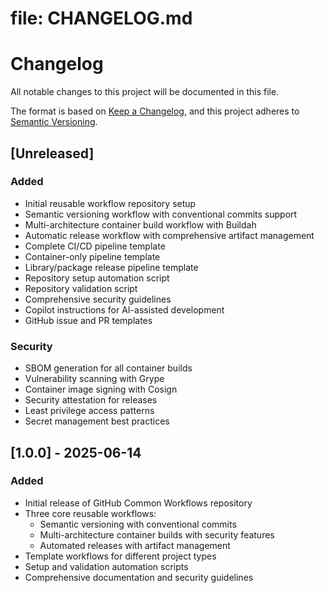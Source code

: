 # file: CHANGELOG.md

# Changelog

All notable changes to this project will be documented in this file.

The format is based on [Keep a Changelog](https://keepachangelog.com/en/1.0.0/),
and this project adheres to [Semantic Versioning](https://semver.org/spec/v2.0.0.html).

## [Unreleased]

### Added
- Initial reusable workflow repository setup
- Semantic versioning workflow with conventional commits support
- Multi-architecture container build workflow with Buildah
- Automatic release workflow with comprehensive artifact management
- Complete CI/CD pipeline template
- Container-only pipeline template
- Library/package release pipeline template
- Repository setup automation script
- Repository validation script
- Comprehensive security guidelines
- Copilot instructions for AI-assisted development
- GitHub issue and PR templates

### Security
- SBOM generation for all container builds
- Vulnerability scanning with Grype
- Container image signing with Cosign
- Security attestation for releases
- Least privilege access patterns
- Secret management best practices

## [1.0.0] - 2025-06-14

### Added
- Initial release of GitHub Common Workflows repository
- Three core reusable workflows:
  - Semantic versioning with conventional commits
  - Multi-architecture container builds with security features
  - Automated releases with artifact management
- Template workflows for different project types
- Setup and validation automation scripts
- Comprehensive documentation and security guidelines
